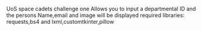UoS space cadets challenge one
Allows you to input a departmental ID and the persons Name,email and image will be displayed
required libraries: requests,bs4 and lxml,customtkinter,pillow
